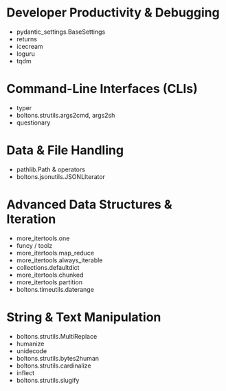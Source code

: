 # Developer Productivity & Debugging
- pydantic_settings.BaseSettings
- returns
- icecream
- loguru
- tqdm

# Command-Line Interfaces (CLIs)
- typer
- boltons.strutils.args2cmd, args2sh
- questionary

# Data & File Handling
- pathlib.Path & operators
- boltons.jsonutils.JSONLIterator

# Advanced Data Structures & Iteration
- more_itertools.one
- funcy / toolz
- more_itertools.map_reduce
- more_itertools.always_iterable
- collections.defaultdict
- more_itertools.chunked
- more_itertools.partition
- boltons.timeutils.daterange

# String & Text Manipulation
- boltons.strutils.MultiReplace
- humanize
- unidecode
- boltons.strutils.bytes2human
- boltons.strutils.cardinalize
- inflect
- boltons.strutils.slugify